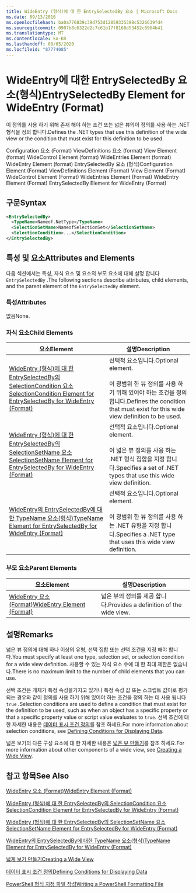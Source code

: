 ```yaml
---
title: WideEntry (형식)에 대 한 EntrySelectedBy 요소 | Microsoft Docs
ms.date: 09/13/2016
ms.openlocfilehash: ba0a776839c39d753d12859335388c5326639fd4
ms.sourcegitcommit: 0907b8c6322d2c7c61b17f8168d53452c8964b41
ms.translationtype: MT
ms.contentlocale: ko-KR
ms.lasthandoff: 08/05/2020
ms.locfileid: "87774085"
---
```

# <a name="entryselectedby-element-for-wideentry-format"></a><span data-ttu-id="871de-102">WideEntry에 대한 EntrySelectedBy 요소(형식)</span><span class="sxs-lookup"><span data-stu-id="871de-102">EntrySelectedBy Element for WideEntry (Format)</span></span>

<span data-ttu-id="871de-103">이 정의를 사용 하기 위해 존재 해야 하는 조건 또는 넓은 뷰의이 정의를 사용 하는 .NET 형식을 정의 합니다.</span><span class="sxs-lookup"><span data-stu-id="871de-103">Defines the .NET types that use this definition of the wide view or the condition that must exist for this definition to be used.</span></span>

<span data-ttu-id="871de-104">Configuration 요소 (Format) ViewDefinitions 요소 (format) View Element (format) WideControl Element (format) WideEntries Element (format) WideEntry Element (format) EntrySelectedBy 요소 (형식)</span><span class="sxs-lookup"><span data-stu-id="871de-104">Configuration Element (Format) ViewDefinitions Element (Format) View Element (Format) WideControl Element (Format) WideEntries Element (Format) WideEntry Element (Format) EntrySelectedBy Element for WideEntry (Format)</span></span>

## <a name="syntax"></a><span data-ttu-id="871de-105">구문</span><span class="sxs-lookup"><span data-stu-id="871de-105">Syntax</span></span>

```xml
<EntrySelectedBy>
  <TypeName>Nameof.NetType</TypeName>
  <SelectionSetName>NameofSelectionSet</SelectionSetName>
  <SelectionCondition>...</SelectionCondition>
</EntrySelectedBy>
```

## <a name="attributes-and-elements"></a><span data-ttu-id="871de-106">특성 및 요소</span><span class="sxs-lookup"><span data-stu-id="871de-106">Attributes and Elements</span></span>

<span data-ttu-id="871de-107">다음 섹션에서는 특성, 자식 요소 및 요소의 부모 요소에 대해 설명 합니다 `EntrySelectedBy` .</span><span class="sxs-lookup"><span data-stu-id="871de-107">The following sections describe attributes, child elements, and the parent element of the `EntrySelectedBy` element.</span></span>

### <a name="attributes"></a><span data-ttu-id="871de-108">특성</span><span class="sxs-lookup"><span data-stu-id="871de-108">Attributes</span></span>

<span data-ttu-id="871de-109">없음</span><span class="sxs-lookup"><span data-stu-id="871de-109">None.</span></span>

### <a name="child-elements"></a><span data-ttu-id="871de-110">자식 요소</span><span class="sxs-lookup"><span data-stu-id="871de-110">Child Elements</span></span>

|<span data-ttu-id="871de-111">요소</span><span class="sxs-lookup"><span data-stu-id="871de-111">Element</span></span>|<span data-ttu-id="871de-112">설명</span><span class="sxs-lookup"><span data-stu-id="871de-112">Description</span></span>|
|-------------|-----------------|
|[<span data-ttu-id="871de-113">WideEntry (형식)에 대 한 EntrySelectedBy의 SelectionCondition 요소</span><span class="sxs-lookup"><span data-stu-id="871de-113">SelectionCondition Element for EntrySelectedBy for WideEntry (Format)</span></span>](./selectioncondition-element-for-entryselectedby-for-widecontrol-format.md)|<span data-ttu-id="871de-114">선택적 요소입니다.</span><span class="sxs-lookup"><span data-stu-id="871de-114">Optional element.</span></span><br /><br /> <span data-ttu-id="871de-115">이 광범위 한 뷰 정의를 사용 하기 위해 있어야 하는 조건을 정의 합니다.</span><span class="sxs-lookup"><span data-stu-id="871de-115">Defines the condition that must exist for this wide view definition to be used.</span></span>|
|[<span data-ttu-id="871de-116">WideEntry (형식)에 대 한 EntrySelectedBy의 SelectionSetName 요소</span><span class="sxs-lookup"><span data-stu-id="871de-116">SelectionSetName Element for EntrySelectedBy for WideEntry (Format)</span></span>](./selectionsetname-element-for-entryselectedby-for-widecontrol-format.md)|<span data-ttu-id="871de-117">선택적 요소입니다.</span><span class="sxs-lookup"><span data-stu-id="871de-117">Optional element.</span></span><br /><br /> <span data-ttu-id="871de-118">이 넓은 뷰 정의를 사용 하는 .NET 형식 집합을 지정 합니다.</span><span class="sxs-lookup"><span data-stu-id="871de-118">Specifies a set of .NET types that use this wide view definition.</span></span>|
|[<span data-ttu-id="871de-119">WideEntry의 EntrySelectedBy에 대한 TypeName 요소(형식)</span><span class="sxs-lookup"><span data-stu-id="871de-119">TypeName Element for EntrySelectedBy for WideEntry (Format)</span></span>](./typename-element-for-entryselectedby-for-wideentry-format.md)|<span data-ttu-id="871de-120">선택적 요소입니다.</span><span class="sxs-lookup"><span data-stu-id="871de-120">Optional element.</span></span><br /><br /> <span data-ttu-id="871de-121">이 광범위 한 뷰 정의를 사용 하는 .NET 유형을 지정 합니다.</span><span class="sxs-lookup"><span data-stu-id="871de-121">Specifies a .NET type that uses this wide view definition.</span></span>|

### <a name="parent-elements"></a><span data-ttu-id="871de-122">부모 요소</span><span class="sxs-lookup"><span data-stu-id="871de-122">Parent Elements</span></span>

|<span data-ttu-id="871de-123">요소</span><span class="sxs-lookup"><span data-stu-id="871de-123">Element</span></span>|<span data-ttu-id="871de-124">설명</span><span class="sxs-lookup"><span data-stu-id="871de-124">Description</span></span>|
|-------------|-----------------|
|[<span data-ttu-id="871de-125">WideEntry 요소 (Format)</span><span class="sxs-lookup"><span data-stu-id="871de-125">WideEntry Element (Format)</span></span>](./wideentry-element-for-widecontrol-format.md)|<span data-ttu-id="871de-126">넓은 뷰의 정의를 제공 합니다.</span><span class="sxs-lookup"><span data-stu-id="871de-126">Provides a definition of the wide view.</span></span>|

## <a name="remarks"></a><span data-ttu-id="871de-127">설명</span><span class="sxs-lookup"><span data-stu-id="871de-127">Remarks</span></span>

<span data-ttu-id="871de-128">넓은 뷰 정의에 대해 하나 이상의 유형, 선택 집합 또는 선택 조건을 지정 해야 합니다.</span><span class="sxs-lookup"><span data-stu-id="871de-128">You must specify at least one type, selection set, or selection condition for a wide view definition.</span></span> <span data-ttu-id="871de-129">사용할 수 있는 자식 요소 수에 대 한 최대 제한은 없습니다.</span><span class="sxs-lookup"><span data-stu-id="871de-129">There is no maximum limit to the number of child elements that you can use.</span></span>

<span data-ttu-id="871de-130">선택 조건은 개체가 특정 속성을가지고 있거나 특정 속성 값 또는 스크립트 값이로 평가 되는 경우와 같이 정의를 사용 하기 위해 있어야 하는 조건을 정의 하는 데 사용 됩니다 `true` .</span><span class="sxs-lookup"><span data-stu-id="871de-130">Selection conditions are used to define a condition that must exist for the definition to be used, such as when an object has a specific property or that a specific property value or script value evaluates to `true`.</span></span> <span data-ttu-id="871de-131">선택 조건에 대 한 자세한 내용은 [데이터 표시 조건 정의](./defining-conditions-for-displaying-data.md)를 참조 하세요.</span><span class="sxs-lookup"><span data-stu-id="871de-131">For more information about selection conditions, see [Defining Conditions for Displaying Data](./defining-conditions-for-displaying-data.md).</span></span>

<span data-ttu-id="871de-132">넓은 보기의 다른 구성 요소에 대 한 자세한 내용은 [넓은 뷰 만들기](./creating-a-wide-view.md)를 참조 하세요.</span><span class="sxs-lookup"><span data-stu-id="871de-132">For more information about other components of a wide view, see [Creating a Wide View](./creating-a-wide-view.md).</span></span>

## <a name="see-also"></a><span data-ttu-id="871de-133">참고 항목</span><span class="sxs-lookup"><span data-stu-id="871de-133">See Also</span></span>

[<span data-ttu-id="871de-134">WideEntry 요소 (Format)</span><span class="sxs-lookup"><span data-stu-id="871de-134">WideEntry Element (Format)</span></span>](./wideentry-element-for-widecontrol-format.md)

[<span data-ttu-id="871de-135">WideEntry (형식)에 대 한 EntrySelectedBy의 SelectionCondition 요소</span><span class="sxs-lookup"><span data-stu-id="871de-135">SelectionCondition Element for EntrySelectedBy for WideEntry (Format)</span></span>](./selectioncondition-element-for-entryselectedby-for-widecontrol-format.md)

[<span data-ttu-id="871de-136">WideEntry (형식)에 대 한 EntrySelectedBy의 SelectionSetName 요소</span><span class="sxs-lookup"><span data-stu-id="871de-136">SelectionSetName Element for EntrySelectedBy for WideEntry (Format)</span></span>](./selectionsetname-element-for-entryselectedby-for-widecontrol-format.md)

[<span data-ttu-id="871de-137">WideEntry의 EntrySelectedBy에 대한 TypeName 요소(형식)</span><span class="sxs-lookup"><span data-stu-id="871de-137">TypeName Element for EntrySelectedBy for WideEntry (Format)</span></span>](./typename-element-for-entryselectedby-for-wideentry-format.md)

[<span data-ttu-id="871de-138">넓게 보기 만들기</span><span class="sxs-lookup"><span data-stu-id="871de-138">Creating a Wide View</span></span>](./creating-a-wide-view.md)

[<span data-ttu-id="871de-139">데이터 표시 조건 정의</span><span class="sxs-lookup"><span data-stu-id="871de-139">Defining Conditions for Displaying Data</span></span>](./defining-conditions-for-displaying-data.md)

[<span data-ttu-id="871de-140">PowerShell 형식 지정 파일 작성</span><span class="sxs-lookup"><span data-stu-id="871de-140">Writing a PowerShell Formatting File</span></span>](./writing-a-powershell-formatting-file.md)
